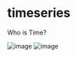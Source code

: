 # timeseries

Who is Time? 

![image](https://user-images.githubusercontent.com/90643391/133938598-70270f3a-cebf-43b5-ad0d-215cb74c9d90.jpeg)
![image](https://user-images.githubusercontent.com/90643391/133938611-0734c3ab-a1b2-4521-9453-0ba8684561a6.jpeg)
